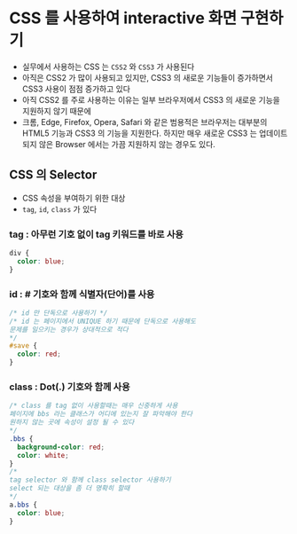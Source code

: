 # CSS 를 사용하여 interactive 화면 구현하기

- 실무에서 사용하는 CSS 는 `CSS2` 와 `CSS3` 가 사용된다
- 아직은 CSS2 가 많이 사용되고 있지만, CSS3 의 새로운 기능들이 증가하면서 CSS3 사용이 점점 증가하고 있다
- 아직 CSS2 를 주로 사용하는 이유는 일부 브라우저에서 CSS3 의 새로운 기능을 지원하지 않기 때문에
- 크롬, Edge, Firefox, Opera, Safari 와 같은 범용적은 브라우저는 대부분의 HTML5 기능과 CSS3 의 기능을 지원한다. 하지만 매우 새로운 CSS3 는 업데이트 되지 않은 Browser 에서는 가끔 지원하지 않는 경우도 있다.

## CSS 의 Selector

- CSS 속성을 부여하기 위한 대상
- `tag`, `id`, `class` 가 있다

### tag : 아무런 기호 없이 tag 키워드를 바로 사용

```css
div {
  color: blue;
}
```

### id : # 기호와 함께 식별자(단어)를 사용

```css
/* id 만 단독으로 사용하기 */
/* id 는 페이지에서 UNIQUE 하기 때문에 단독으로 사용해도
문제를 일으키는 경우가 상대적으로 적다
*/
#save {
  color: red;
}
```

### class : Dot(.) 기호와 함께 사용

```css
/* class 를 tag 없이 사용할때는 매우 신중하게 사용
페이지에 bbs 라는 클래스가 어디에 있는지 잘 파악해야 한다
원하지 않는 곳에 속성이 설정 될 수 있다
*/
.bbs {
  background-color: red;
  color: white;
}
/* 
tag selector 와 함께 class selector 사용하기
select 되는 대상을 좀 더 명확히 할때
*/
a.bbs {
  color: blue;
}
```
